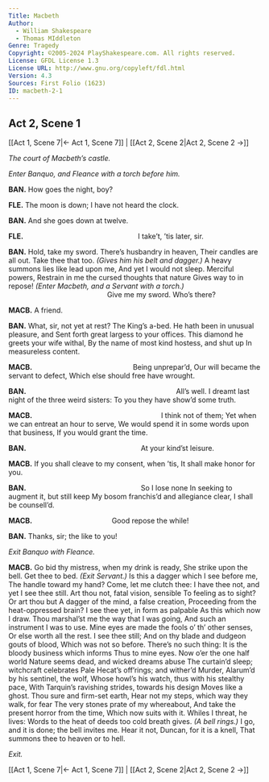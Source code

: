 ```yaml
---
Title: Macbeth
Author: 
  - William Shakespeare
  - Thomas MIddleton
Genre: Tragedy
Copyright: ©2005-2024 PlayShakespeare.com. All rights reserved.
License: GFDL License 1.3
License URL: http://www.gnu.org/copyleft/fdl.html
Version: 4.3
Sources: First Folio (1623)
ID: macbeth-2-1
---
```


## Act 2, Scene 1
[[Act 1, Scene 7|← Act 1, Scene 7]] | [[Act 2, Scene 2|Act 2, Scene 2 →]]

*The court of Macbeth’s castle.*

*Enter Banquo, and Fleance with a torch before him.*

**BAN.**
How goes the night, boy?

**FLE.**
The moon is down; I have not heard the clock.

**BAN.**
And she goes down at twelve.

**FLE.**
                I take’t, ’tis later, sir.

**BAN.**
Hold, take my sword. There’s husbandry in heaven,
Their candles are all out. Take thee that too.
*(Gives him his belt and dagger.)*
A heavy summons lies like lead upon me,
And yet I would not sleep. Merciful powers,
Restrain in me the cursed thoughts that nature
Gives way to in repose!
*(Enter Macbeth, and a Servant with a torch.)*
              Give me my sword.
Who’s there?

**MACB.**
A friend.

**BAN.**
What, sir, not yet at rest? The King’s a-bed.
He hath been in unusual pleasure, and
Sent forth great largess to your offices.
This diamond he greets your wife withal,
By the name of most kind hostess, and shut up
In measureless content.

**MACB.**
              Being unprepar’d,
Our will became the servant to defect,
Which else should free have wrought.

**BAN.**
                     All’s well.
I dreamt last night of the three weird sisters:
To you they have show’d some truth.

**MACB.**
                  I think not of them;
Yet when we can entreat an hour to serve,
We would spend it in some words upon that business,
If you would grant the time.

**BAN.**
                At your kind’st leisure.

**MACB.**
If you shall cleave to my consent, when ’tis,
It shall make honor for you.

**BAN.**
                So I lose none
In seeking to augment it, but still keep
My bosom franchis’d and allegiance clear,
I shall be counsell’d.

**MACB.**
           Good repose the while!

**BAN.**
Thanks, sir; the like to you!

*Exit Banquo with Fleance.*

**MACB.**
Go bid thy mistress, when my drink is ready,
She strike upon the bell. Get thee to bed.
*(Exit Servant.)*
Is this a dagger which I see before me,
The handle toward my hand? Come, let me clutch thee:
I have thee not, and yet I see thee still.
Art thou not, fatal vision, sensible
To feeling as to sight? Or art thou but
A dagger of the mind, a false creation,
Proceeding from the heat-oppressed brain?
I see thee yet, in form as palpable
As this which now I draw.
Thou marshal’st me the way that I was going,
And such an instrument I was to use.
Mine eyes are made the fools o’ th’ other senses,
Or else worth all the rest. I see thee still;
And on thy blade and dudgeon gouts of blood,
Which was not so before. There’s no such thing:
It is the bloody business which informs
Thus to mine eyes. Now o’er the one half world
Nature seems dead, and wicked dreams abuse
The curtain’d sleep; witchcraft celebrates
Pale Hecat’s off’rings; and wither’d Murder,
Alarum’d by his sentinel, the wolf,
Whose howl’s his watch, thus with his stealthy pace,
With Tarquin’s ravishing strides, towards his design
Moves like a ghost. Thou sure and firm-set earth,
Hear not my steps, which way they walk, for fear
The very stones prate of my whereabout,
And take the present horror from the time,
Which now suits with it. Whiles I threat, he lives:
Words to the heat of deeds too cold breath gives.
*(A bell rings.)*
I go, and it is done; the bell invites me.
Hear it not, Duncan, for it is a knell,
That summons thee to heaven or to hell.

*Exit.*

[[Act 1, Scene 7|← Act 1, Scene 7]] | [[Act 2, Scene 2|Act 2, Scene 2 →]]